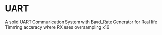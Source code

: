 # UART
A solid UART Communication System with Baud_Rate Generator for Real life Timming accuracy where RX uses oversampling x16
